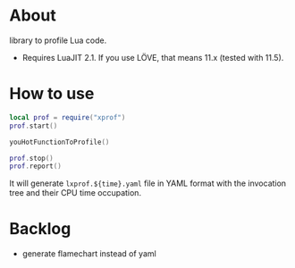 # About
library to profile Lua code.

* Requires LuaJIT 2.1. If you use LÖVE, that means 11.x (tested with 11.5).

# How to use
```lua
local prof = require("xprof")
prof.start()

youHotFunctionToProfile()

prof.stop()
prof.report()
```
It will generate `lxprof.${time}.yaml` file in YAML format with the invocation tree and their CPU time occupation.

# Backlog
* generate flamechart instead of yaml
  
